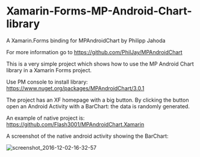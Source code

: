 # Xamarin-Forms-MP-Android-Chart-library

A Xamarin.Forms binding for MPAndroidChart by Philipp Jahoda

For more information go to https://github.com/PhilJay/MPAndroidChart

This is a very simple project which shows how to use the MP Android Chart library in a Xamarin Forms project.

Use PM console to install library: https://www.nuget.org/packages/MPAndroidChart/3.0.1

The project has an XF homepage with a big button. By clicking the button open an Android Activity with a BarChart: the data is randomly generated.

An example of native project is: https://github.com/Flash3001/MPAndroidChart.Xamarin

A screenshot of the native android activity showing the BarChart:



![screenshot_2016-12-02-16-32-57](https://cloud.githubusercontent.com/assets/13660674/20839694/dba7a592-b8ad-11e6-92eb-b466f2a82a95.png)


